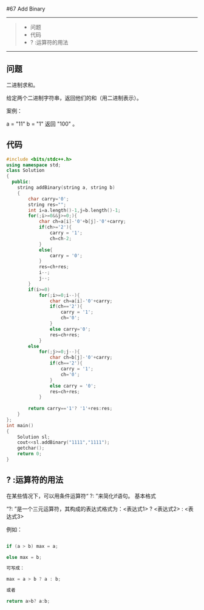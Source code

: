 #67 Add Binary

---

> * 问题
> * 代码
> *  ? :运算符的用法

---

## 问题

二进制求和。 

给定两个二进制字符串，返回他们的和（用二进制表示）。

案例：

a = "11" b = "1" 返回 "100" 。

## 代码

```c++
#include <bits/stdc++.h>
using namespace std;
class Solution
{
  public:
    string addBinary(string a, string b)
    {
        char carry='0';
        string res="";
        int i=a.length()-1,j=b.length()-1;
        for(;i>=0&&j>=0;){
            char ch=a[i]-'0'+b[j]-'0'+carry;
            if(ch>='2'){
                carry = '1';
                ch=ch-2;
            }
            else{
                carry = '0';
            }
            res=ch+res;
            i--;
            j--;
        }
        if(i>=0)
            for(;i>=0;i--){
                char ch=a[i]-'0'+carry;
                if(ch=='2'){
                    carry = '1';
                    ch='0';
                }
                else carry='0';
                res=ch+res;
            }   
        else
            for(;j>=0;j--){
                char ch=b[j]-'0'+carry;
                if(ch=='2'){
                    carry = '1';
                    ch='0';
                }
                else carry = '0';
                res=ch+res;
            }   
        
        return carry=='1'? '1'+res:res;
    }
};
int main()
{
    Solution sl;
    cout<<sl.addBinary("1111","1111");
    getchar();
    return 0;
}
```

## ? :运算符的用法

在某些情况下，可以用条件运算符“ ?: ”来简化if语句。 基本格式

“?: ”是一个三元运算符，其构成的表达式格式为：<表达式1> ? <表达式2> : <表达式3> 

例如： 

```c++

if (a > b) max = a;

else max = b;

可写成：

max = a > b ? a : b;

或者

return a>b? a:b;
```
